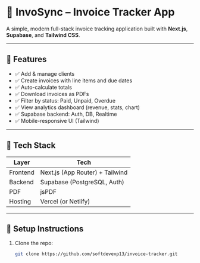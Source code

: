 # 🧾 InvoSync – Invoice Tracker App

A simple, modern full-stack invoice tracking application built with **Next.js**, **Supabase**, and **Tailwind CSS**. 

---

## 🔧 Features

- ✅ Add & manage clients
- ✅ Create invoices with line items and due dates
- ✅ Auto-calculate totals
- ✅ Download invoices as PDFs
- ✅ Filter by status: Paid, Unpaid, Overdue
- ✅ View analytics dashboard (revenue, stats, chart)
- ✅ Supabase backend: Auth, DB, Realtime
- ✅ Mobile-responsive UI (Tailwind)

---

## 🚀 Tech Stack

| Layer      | Tech                            |
|------------|----------------------------------|
| Frontend   | Next.js (App Router) + Tailwind |
| Backend    | Supabase (PostgreSQL, Auth)     |
| PDF        | jsPDF                            |
| Hosting    | Vercel (or Netlify)              |


---

## 🧠 Setup Instructions

1. Clone the repo:
   ```bash
   git clone https://github.com/softdevexp13/invoice-tracker.git
